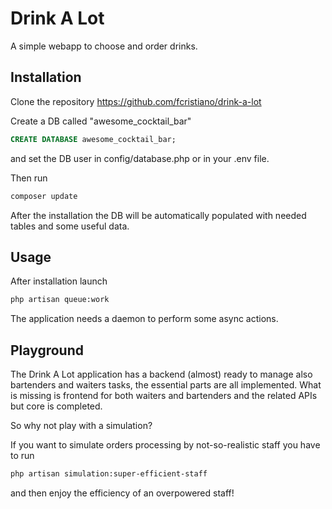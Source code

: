 # Drink A Lot
A simple webapp to choose and order drinks.

## Installation
Clone the repository https://github.com/fcristiano/drink-a-lot

Create a DB called "awesome_cocktail_bar"
```sql
CREATE DATABASE awesome_cocktail_bar;
```
and set the DB user in config/database.php or in your .env file.

Then run
```bash
composer update
```
After the installation the DB will be automatically populated with needed tables and some useful data.

## Usage
After installation launch

```bash
php artisan queue:work
```
The application needs a daemon to perform some async actions. 

## Playground
The Drink A Lot application has a backend (almost) ready to manage also bartenders and waiters tasks, the essential parts are all implemented.
What is missing is frontend for both waiters and bartenders and the related APIs but core is completed.

So why not play with a simulation? 

If you want to simulate orders processing by not-so-realistic staff you have to run
```bash
php artisan simulation:super-efficient-staff
```  
and then enjoy the efficiency of an overpowered staff!
